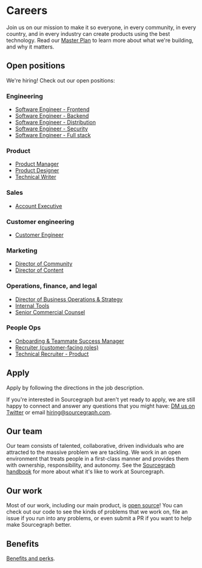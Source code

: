 # Careers

Join us on our mission to make it so everyone, in every community, in every country, and in every industry can create products using the best technology. Read our [Master Plan](https://about.sourcegraph.com/plan) to learn more about what we're building, and why it matters.

## Open positions

We're hiring! Check out our open positions:

### Engineering

- [Software Engineer - Frontend](../handbook/engineering/hiring/software-engineer-frontend.md)
- [Software Engineer - Backend](../handbook/engineering/hiring/software-engineer-backend.md)
- [Software Engineer - Distribution](../handbook/engineering/hiring/software-engineer-distribution.md)
- [Software Engineer - Security](../handbook/engineering/hiring/software-engineer-security.md)
- [Software Engineer - Full stack](../handbook/engineering/hiring/software-engineer-full-stack.md)

### Product

- [Product Manager](../handbook/product/roles/product_manager.md)
- [Product Designer](../handbook/product/roles/product_designer.md)
- [Technical Writer](../handbook/product/roles/technical_writer.md)

### Sales

- [Account Executive](../handbook/sales/roles/account_executive.md)

### Customer engineering

- [Customer Engineer](../handbook/ce/roles/customer_engineer.md)

### Marketing

- [Director of Community](../handbook/marketing/roles/director_of_community.md)
- [Director of Content](../handbook/marketing/roles/editor_in_chief.md)

### Operations, finance, and legal

- [Director of Business Operations & Strategy](../handbook/ops/roles/director_business_operations.md)
- [Internal Tools](../handbook/ops/roles/internal_tools.md)
- [Senior Commercial Counsel](../handbook/ops/roles/senior_commercial_counsel.md)

### People Ops

- [Onboarding & Teammate Success Manager](../handbook/people-ops/roles/onboarding_teammate_success_manager.md)
- [Recruiter (customer-facing roles)](../handbook/people-ops/roles/recruiter_customer_facing.md)
- [Technical Recruiter - Product](../handbook/people-ops/roles/technical_recruiter_product.md)

## Apply

Apply by following the directions in the job description.

If you're interested in Sourcegraph but aren't yet ready to apply, we are still happy to connect and answer any questions that you might have: [DM us on Twitter](https://twitter.com/srcgraph) or email hiring@sourcegraph.com.

## Our team

Our team consists of talented, collaborative, driven individuals who are attracted to the massive problem we are tackling. We work in an open environment that treats people in a first-class manner and provides them with ownership, responsibility, and autonomy. See the [Sourcegraph handbook](https://about.sourcegraph.com/handbook) for more about what it's like to work at Sourcegraph.

## Our work

Most of our work, including our main product, is [open source](https://github.com/sourcegraph)! You can check out our code to see the kinds of problems that we work on, file an issue if you run into any problems, or even submit a PR if you want to help make Sourcegraph better.

## Benefits

[Benefits and perks](../handbook/people-ops/benefits-and-perks.md).
